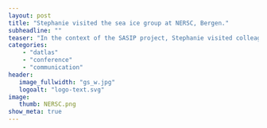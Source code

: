 ```yaml
---
layout: post
title: "Stephanie visited the sea ice group at NERSC, Bergen."
subheadline: ""
teaser: "In the context of the SASIP project, Stephanie visited colleagues of the sea ice group at NERSC, Bergen, Norway."
categories:
    - "datlas"
    - "conference"
    - "communication"
header:
   image_fullwidth: "gs_w.jpg"
   logoalt: "logo-text.svg"
image:
   thumb: NERSC.png
show_meta: true
---
```



